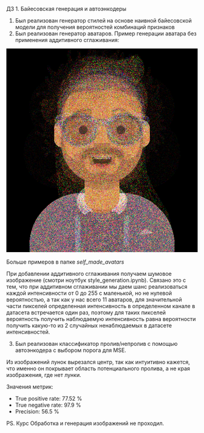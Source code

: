 ДЗ 1. Байесовская генерация и автоэнкодеры

1. Был реализован генератор стилей на основе наивной байесовской модели для получения вероятностей комбинаций признаков
2. Был реализован генератор аватаров. Пример генерации аватара без применения аддитивного сглаживания:

![Аватар](./self_made_avatars/0.png)

Больше примеров в папке *self_made_avatars*

При добавлении аддитивного сглаживания получаем шумовое изображение (смотри ноутбук style_generation.ipynb).
Связано это с тем, что при аддитивном сглаживании мы даем шанс реализоваться каждой интенсивности от 0 до 255 с маленькой, но не нулевой вероятностью, а так как у нас всего 11 аватаров, для значительной части пикселей определенная интенсивность в определенном канале в датасета встречается один раз, поэтому для таких пикселей вероятность получить наблюдаемую интенсивность равна вероятности получить какую-то из 2 случайных ненаблюдаемых в датасете интенсивностей.

3. Был реализован классификатор пролив/непролив с помощью автоэнкодера с выбором порога для MSE.

Из изображений лунок вырезался центр, так как интуитивно кажется, что именно он покрывает область потенциального пролива, а не края изображения, где нет лунки.

Значения метрик:

* True positive rate: 77.52 %
* True negative rate: 97.9 %
* Precision: 56.5 %

PS. Курс Обработка и генерация изображений не проходил.